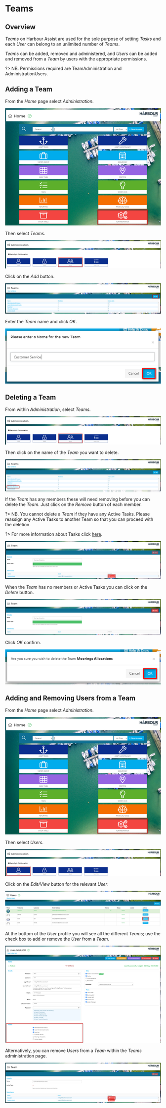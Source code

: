 # Teams

## Overview

_Teams_ on Harbour Assist are used for the sole purpose of setting _Tasks_ and each _User_ can belong to an unlimited number of _Teams_.

_Teams_ can be added, removed and administered, and _Users_ can be added and removed from a _Team_ by users with the appropriate permissions.

?&gt; NB. Permissions required are TeamAdministration and AdministrationUsers.

## Adding a Team

From the _Home_ page select _Administration_.

![image-20200818162435860](../.gitbook/assets/image-20200818162435860.png)

Then select _Teams_.

![image-20200818162531811](../.gitbook/assets/image-20200818162531811.png)

Click on the _Add_ button.

![image-20200818162619324](../.gitbook/assets/image-20200818162619324.png)

Enter the _Team_ name and click _OK_.

![image-20200818162727929](../.gitbook/assets/image-20200818162727929.png)

## Deleting a Team

From within _Administration_, select _Teams_.

![image-20200818162531811](../.gitbook/assets/image-20200818162531811.png)

Then click on the name of the _Team_ you want to delete.

![image-20200818162943804](../.gitbook/assets/image-20200818162943804.png)

If the _Team_ has any members these will need removing before you can delete the _Team_. Just click on the _Remove_ button of each member.

?&gt; NB. You cannot delete a _Team_ if they have any Active Tasks. Please reassign any Active Tasks to another Team so that you can proceed with the deletion.

?&gt; For more information about Tasks click [here](https://github.com/glaidler/docs-1/tree/a9b2fde53025657e319d99966ea9a02a32cbd61d/Administration/ProductivityCollaboration/Tasks.md).

![image-20200818163115465](../.gitbook/assets/image-20200818163115465.png)

When the _Team_ has no members or Active Tasks you can click on the _Delete_ button.

![image-20200818163156068](../.gitbook/assets/image-20200818163156068.png)

Click _OK_ confirm.

![image-20200818163240765](../.gitbook/assets/image-20200818163240765.png)

## Adding and Removing Users from a Team

From the _Home_ page select _Administration_.

![image-20200818162435860](../.gitbook/assets/image-20200818162435860.png)

Then select _Users_.

![image-20200818164418462](../.gitbook/assets/image-20200818164418462.png)

Click on the _Edit/View_ button for the relevant _User_.

![image-20200818164511463](../.gitbook/assets/image-20200818164511463.png)

At the bottom of the _User_ profile you will see all the different _Teams_; use the check box to add or remove the _User_ from a _Team_.

![image-20200818164637964](../.gitbook/assets/image-20200818164637964.png)

Alternatively, you can remove _Users_ from a _Team_ within the _Teams_ administration page.

![image-20200818164727051](../.gitbook/assets/image-20200818164727051.png)

